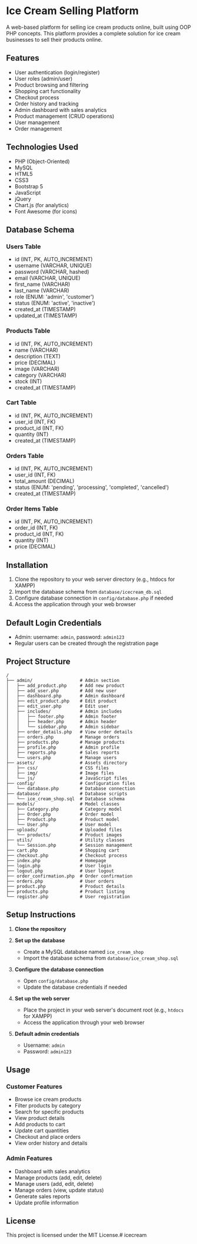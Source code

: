 # Ice Cream Selling Platform

A web-based platform for selling ice cream products online, built using OOP PHP concepts. This platform provides a complete solution for ice cream businesses to sell their products online.

## Features

- User authentication (login/register)
- User roles (admin/user)
- Product browsing and filtering
- Shopping cart functionality
- Checkout process
- Order history and tracking
- Admin dashboard with sales analytics
- Product management (CRUD operations)
- User management
- Order management

## Technologies Used

- PHP (Object-Oriented)
- MySQL
- HTML5
- CSS3
- Bootstrap 5
- JavaScript
- jQuery
- Chart.js (for analytics)
- Font Awesome (for icons)

## Database Schema

### Users Table
- id (INT, PK, AUTO_INCREMENT)
- username (VARCHAR, UNIQUE)
- password (VARCHAR, hashed)
- email (VARCHAR, UNIQUE)
- first_name (VARCHAR)
- last_name (VARCHAR)
- role (ENUM: 'admin', 'customer')
- status (ENUM: 'active', 'inactive')
- created_at (TIMESTAMP)
- updated_at (TIMESTAMP)

### Products Table
- id (INT, PK, AUTO_INCREMENT)
- name (VARCHAR)
- description (TEXT)
- price (DECIMAL)
- image (VARCHAR)
- category (VARCHAR)
- stock (INT)
- created_at (TIMESTAMP)

### Cart Table
- id (INT, PK, AUTO_INCREMENT)
- user_id (INT, FK)
- product_id (INT, FK)
- quantity (INT)
- created_at (TIMESTAMP)

### Orders Table
- id (INT, PK, AUTO_INCREMENT)
- user_id (INT, FK)
- total_amount (DECIMAL)
- status (ENUM: 'pending', 'processing', 'completed', 'cancelled')
- created_at (TIMESTAMP)

### Order Items Table
- id (INT, PK, AUTO_INCREMENT)
- order_id (INT, FK)
- product_id (INT, FK)
- quantity (INT)
- price (DECIMAL)

## Installation

1. Clone the repository to your web server directory (e.g., htdocs for XAMPP)
2. Import the database schema from `database/icecream_db.sql`
3. Configure database connection in `config/database.php` if needed
4. Access the application through your web browser

## Default Login Credentials

- Admin: username: `admin`, password: `admin123`
- Regular users can be created through the registration page

## Project Structure

```
/
├── admin/                  # Admin section
│   ├── add_product.php     # Add new product
│   ├── add_user.php        # Add new user
│   ├── dashboard.php       # Admin dashboard
│   ├── edit_product.php    # Edit product
│   ├── edit_user.php       # Edit user
│   ├── includes/           # Admin includes
│   │   ├── footer.php      # Admin footer
│   │   ├── header.php      # Admin header
│   │   └── sidebar.php     # Admin sidebar
│   ├── order_details.php   # View order details
│   ├── orders.php          # Manage orders
│   ├── products.php        # Manage products
│   ├── profile.php         # Admin profile
│   ├── reports.php         # Sales reports
│   └── users.php           # Manage users
├── assets/                 # Assets directory
│   ├── css/                # CSS files
│   ├── img/                # Image files
│   └── js/                 # JavaScript files
├── config/                 # Configuration files
│   └── database.php        # Database connection
├── database/               # Database scripts
│   └── ice_cream_shop.sql  # Database schema
├── models/                 # Model classes
│   ├── Category.php        # Category model
│   ├── Order.php           # Order model
│   ├── Product.php         # Product model
│   └── User.php            # User model
├── uploads/                # Uploaded files
│   └── products/           # Product images
├── utils/                  # Utility classes
│   └── Session.php         # Session management
├── cart.php                # Shopping cart
├── checkout.php            # Checkout process
├── index.php               # Homepage
├── login.php               # User login
├── logout.php              # User logout
├── order_confirmation.php  # Order confirmation
├── orders.php              # User orders
├── product.php             # Product details
├── products.php            # Product listing
└── register.php            # User registration
```

## Setup Instructions

1. **Clone the repository**

2. **Set up the database**
   - Create a MySQL database named `ice_cream_shop`
   - Import the database schema from `database/ice_cream_shop.sql`

3. **Configure the database connection**
   - Open `config/database.php`
   - Update the database credentials if needed

4. **Set up the web server**
   - Place the project in your web server's document root (e.g., `htdocs` for XAMPP)
   - Access the application through your web browser

5. **Default admin credentials**
   - Username: `admin`
   - Password: `admin123`

## Usage

### Customer Features

- Browse ice cream products
- Filter products by category
- Search for specific products
- View product details
- Add products to cart
- Update cart quantities
- Checkout and place orders
- View order history and details

### Admin Features

- Dashboard with sales analytics
- Manage products (add, edit, delete)
- Manage users (add, edit, delete)
- Manage orders (view, update status)
- Generate sales reports
- Update profile information

## License

This project is licensed under the MIT License.#   i c e c r e a m  
 